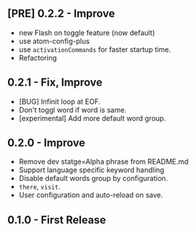 ## [PRE] 0.2.2 - Improve
- new Flash on toggle feature (now default)
- use atom-config-plus
- use `activationCommands` for faster startup time.
- Refactoring

## 0.2.1 - Fix, Improve
- [BUG] Infinit loop at EOF.
- Don't toggl word if word is same.
- [experimental] Add more default word group.

## 0.2.0 - Improve
- Remove dev statge=Alpha phrase from README.md
- Support language specific keyword handling
- Disable default words group by configuration.
- `there`, `visit`.
- User configuration and auto-reload on save.

## 0.1.0 - First Release

